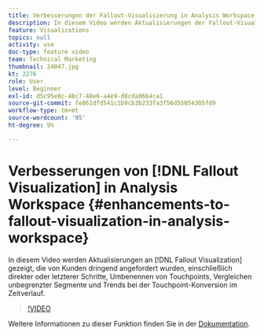 ```yaml
---
title: Verbesserungen der Fallout-Visualisierung in Analysis Workspace
description: In diesem Video werden Aktualisierungen der Fallout-Visualisierung gezeigt, die von Kunden dringend angefordert wurden, einschließlich direkter und letzterer Schritte, Umbenennen von Touchpoints, Vergleichen unbegrenzter Segmente und Trends bei der Touchpoint-Konversion im Zeitverlauf.
feature: Visualizations
topics: null
activity: use
doc-type: feature video
team: Technical Marketing
thumbnail: 24047.jpg
kt: 2276
role: User
level: Beginner
exl-id: d5c95e0c-48c7-48e6-a4e9-d8cda06b4ca1
source-git-commit: fe861dfd541c1b9cb3b233fa3f56d55054305fd9
workflow-type: tm+mt
source-wordcount: '95'
ht-degree: 9%

---
```


# Verbesserungen von [!DNL Fallout Visualization] in Analysis Workspace {#enhancements-to-fallout-visualization-in-analysis-workspace}

In diesem Video werden Aktualisierungen an [!DNL Fallout Visualization] gezeigt, die von Kunden dringend angefordert wurden, einschließlich direkter oder letzterer Schritte, Umbenennen von Touchpoints, Vergleichen unbegrenzter Segmente und Trends bei der Touchpoint-Konversion im Zeitverlauf.

>[!VIDEO](https://video.tv.adobe.com/v/24047/?quality=12)

Weitere Informationen zu dieser Funktion finden Sie in der [Dokumentation](https://experienceleague.adobe.com/docs/analytics/analyze/analysis-workspace/visualizations/fallout/fallout-flow.html?lang=en).
